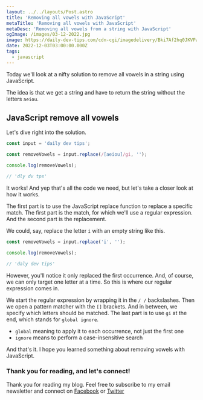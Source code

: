 ```yaml
---
layout: ../../layouts/Post.astro
title: 'Removing all vowels with JavaScript'
metaTitle: 'Removing all vowels with JavaScript'
metaDesc: 'Removing all vowels from a string with JavaScript'
ogImage: /images/03-12-2022.jpg
image: https://daily-dev-tips.com/cdn-cgi/imagedelivery/Bki7Af2hq0JKVFw1XYYMQg/85f72510-7db3-4898-bd8f-8f620b19f100
date: 2022-12-03T03:00:00.000Z
tags:
  - javascript
---
```


Today we'll look at a nifty solution to remove all vowels in a string using JavaScript.

The idea is that we get a string and have to return the string without the letters `aeiou`.

## JavaScript remove all vowels

Let's dive right into the solution.

```js
const input = 'daily dev tips';

const removeVowels = input.replace(/[aeiou]/gi, '');

console.log(removeVowels);

// 'dly dv tps'
```

It works!
And yep that's all the code we need, but let's take a closer look at how it works.

The first part is to use the JavaScript replace function to replace a specific match.
The first part is the match, for which we'll use a regular expression. And the second part is the replacement.

We could, say, replace the letter `i` with an empty string like this.

```js
const removeVowels = input.replace('i', '');

console.log(removeVowels);

// 'daly dev tips'
```

However, you'll notice it only replaced the first occurrence. And, of course, we can only target one letter at a time.
So this is where our regular expression comes in.

We start the regular expression by wrapping it in the `/ /` backslashes.
Then we open a pattern matcher with the `[]` brackets. And in between, we specify which letters should be matched.
The last part is to use `gi` at the end, which stands for `global ignore`.

- `global` meaning to apply it to each occurrence, not just the first one
- `ignore` means to perform a case-insensitive search

And that's it. I hope you learned something about removing vowels with JavaScript.

### Thank you for reading, and let's connect!

Thank you for reading my blog. Feel free to subscribe to my email newsletter and connect on [Facebook](https://www.facebook.com/DailyDevTipsBlog) or [Twitter](https://twitter.com/DailyDevTips1)
